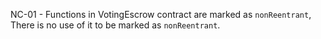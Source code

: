 NC-01  -  Functions in VotingEscrow contract are marked as ```nonReentrant```, There is no use of it to be marked as ```nonReentrant```.